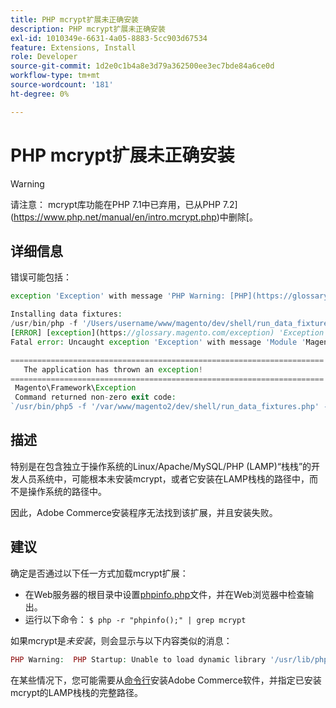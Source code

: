 ```yaml
---
title: PHP mcrypt扩展未正确安装
description: PHP mcrypt扩展未正确安装
exl-id: 1010349e-6631-4a05-8883-5cc903d67534
feature: Extensions, Install
role: Developer
source-git-commit: 1d2e0c1b4a8e3d79a362500ee3ec7bde84a6ce0d
workflow-type: tm+mt
source-wordcount: '181'
ht-degree: 0%

---
```


# PHP mcrypt扩展未正确安装

>[!WARNING]
>
>请注意： mcrypt库功能在PHP 7.1中已弃用，已从PHP 7.2](https://www.php.net/manual/en/intro.mcrypt.php)中删除[。

## 详细信息

错误可能包括：

```php
exception 'Exception' with message 'PHP Warning: [PHP](https://glossary.magento.com/php) Startup: Unable to load dynamic [library](https://glossary.magento.com/library) '/usr/lib/php5/20121212/mcrypt.so' - /usr/lib/php5/20121212/mcrypt.so: cannot open shared object file: No such file or directory
```

```php
Installing data fixtures:
/usr/bin/php -f '/Users/username/www/magento/dev/shell/run_data_fixtures.php' -- --bootstrap='MAGE_DIRS[base][path]=/Users/username/www/magento' 2>&1
[ERROR] [exception](https://glossary.magento.com/exception) 'Exception' with message '
Fatal error: Uncaught exception 'Exception' with message 'Module 'Magento_Core' depends on 'mcrypt' PHP [extension](https://glossary.magento.com/extension) that is not loaded.'
```

```php
======================================================================
   The application has thrown an exception!
======================================================================
 Magento\Framework\Exception
 Command returned non-zero exit code:
`/usr/bin/php5 -f '/var/www/magento2/dev/shell/run_data_fixtures.php' -- --bootstrap='MAGE_DIRS[base][path]=/var/www/magento2' 2>&1`
```

## 描述

特别是在包含独立于操作系统的Linux/Apache/MySQL/PHP (LAMP)“栈栈”的开发人员系统中，可能根本未安装mcrypt，或者它安装在LAMP栈栈的路径中，而不是操作系统的路径中。

因此，Adobe Commerce安装程序无法找到该扩展，并且安装失败。

## 建议

确定是否通过以下任一方式加载mcrypt扩展：

* 在Web服务器的根目录中设置[phpinfo.php](http://kb.mediatemple.net/questions/764/How+can+I+create+a+phpinfo.php+page%3F#gs)文件，并在Web浏览器中检查输出。
* 运行以下命令：    `$ php -r "phpinfo();" | grep mcrypt`

如果mcrypt是&#x200B;*未安装*，则会显示与以下内容类似的消息：

```php
PHP Warning:  PHP Startup: Unable to load dynamic library '/usr/lib/php5/20121212/mcrypt.so' - /usr/lib/php5/20121212/mcrypt.so: cannot open shared object file: No such file or directory in Unknown on line 0
```

在某些情况下，您可能需要从[命令行](https://devdocs.magento.com/guides/v2.3/install-gde/install/cli/install-cli.html)安装Adobe Commerce软件，并指定已安装mcrypt的LAMP栈栈的完整路径。
